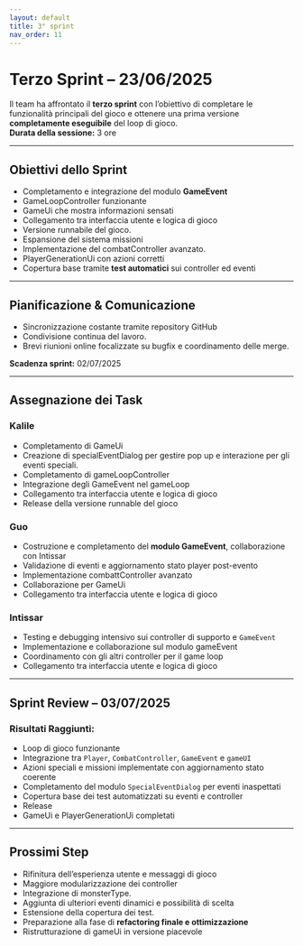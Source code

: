 ```yaml
---
layout: default
title: 3° sprint
nav_order: 11
---
```

# Terzo Sprint – 23/06/2025

Il team ha affrontato il **terzo sprint** con l’obiettivo di completare le funzionalità principali del gioco e ottenere una prima versione **completamente eseguibile** del loop di gioco.  
**Durata della sessione:** 3 ore

---

## Obiettivi dello Sprint

- Completamento e integrazione del modulo **GameEvent**
- GameLoopController funzionante
- GameUi che mostra informazioni sensati
- Collegamento tra interfaccia utente e logica di gioco
- Versione runnabile del gioco.
- Espansione del sistema missioni
- Implementazione del combatController avanzato.
- PlayerGenerationUi con azioni corretti
- Copertura base tramite **test automatici** sui controller ed eventi

---

## Pianificazione & Comunicazione

- Sincronizzazione costante tramite repository GitHub
- Condivisione continua del lavoro.
- Brevi riunioni online focalizzate su bugfix e coordinamento delle merge.

**Scadenza sprint:** 02/07/2025

---

## Assegnazione dei Task

### Kalile
- Completamento di GameUi
- Creazione di specialEventDialog per gestire pop up e interazione per gli eventi speciali.
- Completamento di gameLoopController
- Integrazione degli GameEvent nel gameLoop
- Collegamento tra interfaccia utente e logica di gioco
- Release della versione runnable del gioco


### Guo
- Costruzione e completamento del **modulo GameEvent**, collaborazione con Intissar
- Validazione di eventi e aggiornamento stato player post-evento
- Implementazione combattController avanzato
- Collaborazione per GameUi
- Collegamento tra interfaccia utente e logica di gioco

### Intissar
- Testing e debugging intensivo sui controller di supporto e `GameEvent`
- Implementazione e collaborazione sul modulo gameEvent
- Coordinamento con gli altri controller per il game loop
- Collegamento tra interfaccia utente e logica di gioco


---

## Sprint Review – 03/07/2025

### Risultati Raggiunti:

- Loop di gioco funzionante
- Integrazione tra `Player`, `CombatController`, `GameEvent` e `gameUI`
- Azioni speciali e missioni implementate con aggiornamento stato coerente
- Completamento del modulo `SpecialEventDialog` per eventi inaspettati
- Copertura base dei test automatizzati su eventi e controller
- Release
- GameUi e PlayerGenerationUi completati

---

## Prossimi Step

- Rifinitura dell’esperienza utente e messaggi di gioco
- Maggiore modularizzazione dei controller
- Integrazione di monsterType.
- Aggiunta di ulteriori eventi dinamici e possibilità di scelta
- Estensione della copertura dei test.
- Preparazione alla fase di **refactoring finale e ottimizzazione**
- Ristrutturazione di gameUi in versione piacevole

